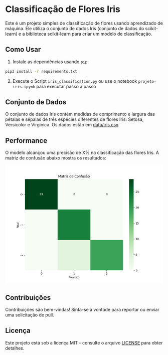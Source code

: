 # Classificação de Flores Iris

Este é um projeto simples de classificação de flores usando aprendizado de máquina. Ele utiliza o conjunto de dados Iris (conjunto de dados do scikit-learn) e a biblioteca scikit-learn para criar um modelo de classificação.

## Como Usar

1. Instale as dependências usando `pip`:

```bash
pip3 install -r requirements.txt
```

2. Execute o Script `iris_classification.py` ou use o notebook `projeto-iris.ipynb` para executar passo a passo

## Conjunto de Dados

O conjunto de dados Iris contém medidas de comprimento e largura das pétalas e sépalas de três espécies diferentes de flores Iris: Setosa, Versicolor e Virginica. Os dados estão em [data/iris.csv](data).

## Performance

O modelo alcançou uma precisão de X% na classificação das flores Iris. A matriz de confusão abaixo mostra os resultados:

![Alt text](performance_graph.png)

## Contribuições

Contribuições são bem-vindas! Sinta-se à vontade para reportar ou enviar uma solicitação de pull.

## Licença

Este projeto está sob a licença MIT - consulte o arquivo [LICENSE](LICENSE) para obter detalhes.
